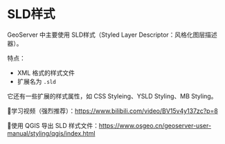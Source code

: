 # SLD样式

GeoServer 中主要使用 SLD样式（Styled Layer Descriptor：风格化图层描述器）。

特点：

- XML 格式的样式文件
- 扩展名为 `.sld`



它还有一些扩展的样式属性，如 CSS Styleing、YSLD Styling、MB Styling。



🎉学习视频（强烈推荐）：https://www.bilibili.com/video/BV15v4y137zc?p=8

🎉使用 QGIS 导出 SLD 样式文件：https://www.osgeo.cn/geoserver-user-manual/styling/qgis/index.html
